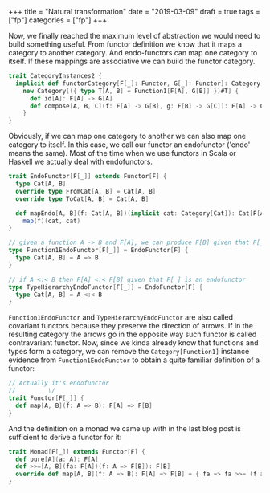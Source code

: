 +++
title = "Natural transformation"
date = "2019-03-09"
draft = true
tags = ["fp"] 
categories = ["fp"]
+++

Now, we finally reached the maximum level of abstraction we would need to build something useful. From functor definition we know that it maps a category to another category. And endo-functors can map one category to itself. If these mappings are associative we can build the functor category.

```scala
trait CategoryInstances2 {
  implicit def functorCategory[F[_]: Functor, G[_]: Functor]: Category[({ type T[A, B] = Function1[F[A], G[B]] })#T] = 
    new Category[({ type T[A, B] = Function1[F[A], G[B]] })#T] {
      def id[A]: F[A] -> G[A]
      def compose[A, B, C](f: F[A] -> G[B], g: F[B] -> G[C]): F[A] -> G[C]
    }
}
```

Obviously, if we can map one category to another we can also map one category to itself. In this case, we call our functor an endofunctor ('endo' means the same). Most of the time when we use functors in Scala or Haskell we actually deal with endofunctors.

```scala
trait EndoFunctor[F[_]] extends Functor[F] {
  type Cat[A, B]
  override type FromCat[A, B] = Cat[A, B]
  override type ToCat[A, B] = Cat[A, B]

  def mapEndo[A, B](f: Cat[A, B])(implicit cat: Category[Cat]): Cat[F[A], F[B]] =
    map(f)(cat, cat)
}

// given a function A -> B and F[A], we can produce F[B] given that F[_] is an endofunctor
type Function1EndoFunctor[F[_]] = EndoFunctor[F] {
  type Cat[A, B] = A => B
}

// if A <:< B then F[A] <:< F[B] given that F[_] is an endofunctor
type TypeHierarchyEndoFunctor[F[_]] = EndoFunctor[F] {
  type Cat[A, B] = A <:< B
}
```

`Function1EndoFunctor` and `TypeHierarchyEndoFunctor` are also called covariant functors because they preserve the direction of arrows. If in the resulting category the arrows go in the opposite way such functor is called contravariant functor. Now, since we kinda already know that functions and types form a category, we can remove the `Category[Function1]` instance evidence from `Function1EndoFunctor` to obtain a quite familiar definition of a functor:

```scala
// Actually it's endofunctor
//         \/
trait Functor[F[_]] {
  def map[A, B](f: A => B): F[A] => F[B]
}
```

And the definition on a monad we came up with in the last blog post is sufficient to derive a functor for it:

```scala
trait Monad[F[_]] extends Functor[F] {
  def pure[A](a: A): F[A]
  def >>=[A, B](fa: F[A])(f: A => F[B]): F[B]
  override def map[A, B](f: A => B): F[A] => F[B] = { fa => fa >>= (f andThen pure) }
}
```
